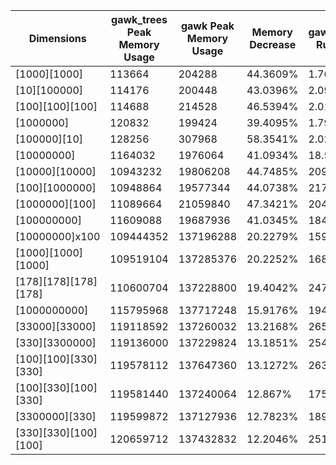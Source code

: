 | Dimensions | gawk_trees Peak Memory Usage | gawk Peak Memory Usage | Memory Decrease | gawk_trees Runtime | gawk Runtime | Slowdown |
|------------|------------------------------|------------------------|-----------------|--------------------|--------------|----------|
| [1000][1000] | 113664 | 204288 | 44.3609% | 1.76 | 0.55 | 220% |
| [10][100000] | 114176 | 200448 | 43.0396% | 2.09 | 0.50 | 318% |
| [100][100][100] | 114688 | 214528 | 46.5394% | 2.01 | 0.62 | 224.194% |
| [1000000] | 120832 | 199424 | 39.4095% | 1.79 | 0.46 | 289.13% |
| [100000][10] | 128256 | 307968 | 58.3541% | 2.02 | 0.71 | 184.507% |
| [10000000] | 1164032 | 1976064 | 41.0934% | 18.55 | 5.05 | 267.327% |
| [10000][10000] | 10943232 | 19806208 | 44.7485% | 209.56 | 36.35 | 476.506% |
| [100][1000000] | 10948864 | 19577344 | 44.0738% | 217.22 | 47.88 | 353.676% |
| [1000000][100] | 11089664 | 21059840 | 47.3421% | 204.67 | 54.68 | 274.305% |
| [100000000] | 11609088 | 19687936 | 41.0345% | 184.90 | 49.43 | 274.064% |
| [10000000]x100 | 109444352 | 137196288 | 20.2279% | 1596.27 | 501.53 | 218.28% |
| [1000][1000][1000] | 109519104 | 137285376 | 20.2252% | 1685.85 | 638.73 | 163.938% |
| [178][178][178][178] | 110600704 | 137228800 | 19.4042% | 2473.82 | 704.40 | 251.195% |
| [1000000000] | 115795968 | 137717248 | 15.9176% | 1941.48 | 509.01 | 281.423% |
| [33000][33000] | 119118592 | 137260032 | 13.2168% | 2659.35 | 627.26 | 323.963% |
| [330][3300000] | 119136000 | 137229824 | 13.1851% | 2549.37 | 633.79 | 302.242% |
| [100][100][330][330] | 119578112 | 137647360 | 13.1272% | 2639.29 | 783.18 | 236.997% |
| [100][330][100][330] | 119581440 | 137240064 | 12.867% | 1753.54 | 716.83 | 144.624% |
| [3300000][330] | 119599872 | 137127936 | 12.7823% | 1896.58 | 633.39 | 199.433% |
| [330][330][100][100] | 120659712 | 137432832 | 12.2046% | 2512.08 | 789.39 | 218.231% |
